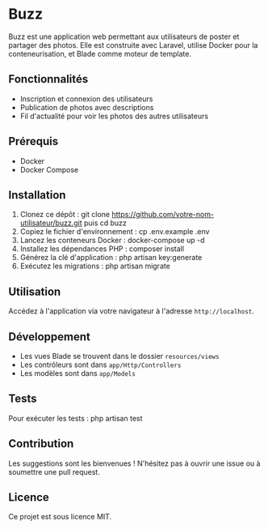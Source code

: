 # Buzz

Buzz est une application web permettant aux utilisateurs de poster et partager des photos. Elle est construite avec Laravel, utilise Docker pour la conteneurisation, et Blade comme moteur de template.

## Fonctionnalités

- Inscription et connexion des utilisateurs
- Publication de photos avec descriptions
- Fil d'actualité pour voir les photos des autres utilisateurs


## Prérequis

- Docker
- Docker Compose

## Installation

1. Clonez ce dépôt : git clone https://github.com/votre-nom-utilisateur/buzz.git puis cd buzz
2. Copiez le fichier d'environnement : cp .env.example .env
3. Lancez les conteneurs Docker : docker-compose up -d
4. Installez les dépendances PHP :  composer install
5. Générez la clé d'application : php artisan key:generate
6. Exécutez les migrations : php artisan migrate

## Utilisation

Accédez à l'application via votre navigateur à l'adresse `http://localhost`.

## Développement

- Les vues Blade se trouvent dans le dossier `resources/views`
- Les contrôleurs sont dans `app/Http/Controllers`
- Les modèles sont dans `app/Models`

## Tests

Pour exécuter les tests : php artisan test


## Contribution

Les suggestions sont les bienvenues ! N'hésitez pas à ouvrir une issue ou à soumettre une pull request.

## Licence

Ce projet est sous licence MIT. 
